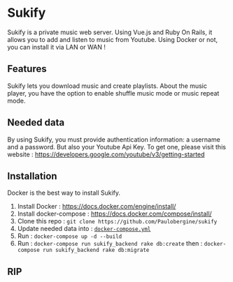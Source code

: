# Sukify
Sukify is a private music web server. Using Vue.js and Ruby On Rails, it allows you to add and listen to music from Youtube. Using Docker or not, you can install it via LAN or WAN !

## Features
Sukify lets you download music and create playlists. About the music player, you have the option to enable shuffle music mode or music repeat mode.
 
## Needed data
By using Sukify, you must provide authentication information: a username and a password. But also your Youtube Api Key. To get one, please visit this website : https://developers.google.com/youtube/v3/getting-started

## Installation
Docker is the best way to install Sukify. 

1. Install Docker : https://docs.docker.com/engine/install/
2. Install docker-compose : https://docs.docker.com/compose/install/
3. Clone this repo : ``git clone https://github.com/Paulobergine/sukify``
4. Update needed data into : [``docker-compose.yml``](https://github.com/Paulobergine/sukify/blob/d23ebe141112b8d7be23da38fa55f457a6d4d4e4/docker-compose.yml#L34-L36)
5. Run : ``docker-compose up -d --build``
6. Run : ``docker-compose run sukify_backend rake db:create`` then : ``docker-compose run sukify_backend rake db:migrate``

## RIP
